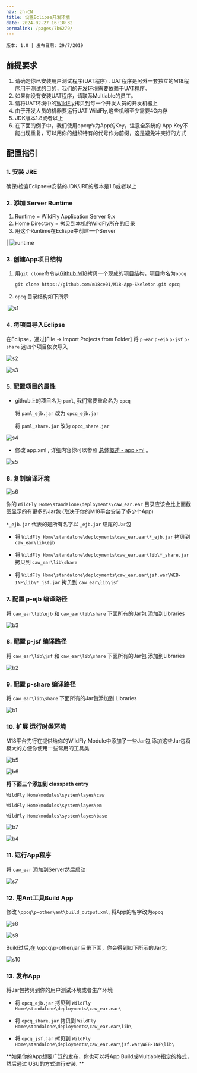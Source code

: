 ```yaml
---
nav: zh-CN
title: 设置Eclipse开发环境
date: 2024-02-27 16:18:32
permalink: /pages/7b6279/
---
```


`版本: 1.0 | 发布日期: 29/7/2019`


##  前提要求

1. 请确定你已安装用户测试程序(UAT程序) . UAT程序是另外一套独立的M18程序用于测试的目的，我们的开发环境需要依赖于UAT程序。
2. 如果你没有安装UAT程序，请联系Multiable的员工。
3. 请将UAT环境中的[WildFly](/en/m18/overview.html#m18-architecture)拷贝到每一个开发人员的开发机器上
4. 由于开发人员的机器要运行UAT WildFly,这些机器至少需要4G内存
5. JDK版本1.8或者以上
6. 在下面的例子中，我们使用opcq作为App的Key，注意全系统的 App Key不能出现重复，可以用你的组织特有的代号作为前缀，这是避免冲突好的方式

## 配置指引

### 1. 安装 JRE

确保/检查Eclipse中安装的JDK/JRE的版本是1.8或者以上

### 2. 添加 Server Runtime

1. Runtime = WildFly Application Server 9.x
2. Home Directory = 拷贝到本机的WildFly所在的目录
3. 用这个Runtime在Eclispe中创建一个Server

| ![runtime](/assets/runtime.png) 

### 3. 创建App项目结构

1. 用`git clone`命令从[Github M18](https://github.com/m18ce01/M18-App-Skeleton)拷贝一个现成的项目结构，项目命名为`opcq`

   ```shell
   git clone https://github.com/m18ce01/M18-App-Skeleton.git opcq
   ```

2. `opcq` 目录结构如下所示

​      ![s1](/assets/s1.jpg)

### 4. 将项目导入Eclipse

在Eclipse，通过[File -> Import Projects from Folder] 将 `p-ear` `p-ejb` `p-jsf` `p-share` 这四个项目依次导入

![s2](/assets/s2.png)

![s3](/assets/s3.png)

### 5. 配置项目的属性

- github上的项目名为 `paml`, 我们需要重命名为 `opcq`

  将 `paml_ejb.jar` 改为 `opcq_ejb.jar`

  将 `paml_share.jar` 改为 `opcq_share.jar`

![s4](/assets/s4.png)

- 修改 app.xml , 详细内容你可以参照 [总体概述 - app.xml](/zh-CN/m18/overview.html#关于-app-xml) 。

![s5](/assets/s5.png)

### 6. 复制编译环境

![s6](/assets/s6.png)

你的 `WildFly Home\standalone\deployments\caw_ear.ear` 目录应该会比上面截图显示的有更多的Jar包 (取决于你的M18平台安装了多少个App)

`*_ejb.jar` 代表的是所有名字以 `_ejb.jar` 结尾的Jar包

- 将 `WildFly Home\standalone\deployments\caw_ear.ear\*_ejb.jar` 拷贝到 `caw_ear\lib\ejb`


- 将  `WildFly Home\standalone\deployments\caw_ear.ear\lib\*_share.jar` 拷贝到 `caw_ear\lib\share`


- 将  `WildFly Home\standalone\deployments\caw_ear.ear\jsf.war\WEB-INF\lib\*_jsf.jar` 拷贝到 `caw_ear\lib\jsf`

### 7. 配置 p-ejb 编译路径 

将 `caw_ear\lib\ejb` 和 `caw_ear\lib\share` 下面所有的Jar包 添加到Libraries

![b3](/assets/b3.jpg)

### 8. 配置 p-jsf 编译路径

将 `caw_ear\lib\jsf` 和 `caw_ear\lib\share` 下面所有的Jar包 添加到Libraries

![b2](/assets/b2.jpg)

### 9. 配置 p-share 编译路径

将 `caw_ear\lib\share` 下面所有的Jar包添加到 Libraries

![b1](/assets/b1.jpg)

### 10. 扩展 运行时类环境

M18平台先行在提供给你的WildFly Module中添加了一些Jar包,添加这些Jar包将极大的方便你使用一些常用的工具类

![b5](/assets/b5.jpg)

![b6](/assets/b6.jpg)

**将下面三个添加到 classpath entry**

`WildFly Home\modules\system\layes\caw`

`WildFly Home\modules\system\layes\em`

`WildFly Home\modules\system\layes\base`

![b7](/assets/b7.jpg)

![b4](/assets/b4.jpg)

### 11. 运行App程序

将 `caw_ear` 添加到Server然后启动

![s7](/assets/s7.jpg)

### 12. 用Ant工具Build App

修改 `\opcq\p-other\ant\build_output.xml`, 将App的名字改为`opcq`

![s8](/assets/s8.png)

![s9](/assets/s9.png)

Build过后,在 \opcq\p-other\jar 目录下面，你会得到如下所示的Jar包

![s10](/assets/s10.png)

### 13. 发布App

将Jar包拷贝到你的用户测试环境或者生产环境

- 将  `opcq_ejb.jar` 拷贝到 `WildFly Home\standalone\deployments\caw_ear.ear\`

- 将  `opcq_share.jar` 拷贝到 `WildFly Home\standalone\deployments\caw_ear.ear\lib\`

- 将  `opcq_jsf.jar` 拷贝到 `WildFly Home\standalone\deployments\caw_ear.ear\jsf.war\WEB-INF\lib\`

**如果你的App想要广泛的发布，你也可以将App Build成Multiable指定的格式，然后通过 USU的方式进行安装. ** 
